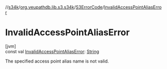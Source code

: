 //[s34k](../../../index.md)/[org.veupathdb.lib.s3.s34k](../index.md)/[S3ErrorCode](index.md)/[InvalidAccessPointAliasError](-invalid-access-point-alias-error.md)

# InvalidAccessPointAliasError

[jvm]\
const val [InvalidAccessPointAliasError](-invalid-access-point-alias-error.md): [String](https://kotlinlang.org/api/latest/jvm/stdlib/kotlin/-string/index.html)

The specified access point alias name is not valid.
